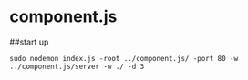 # component.js

##start up

`
  sudo nodemon index.js -root ../component.js/ -port 80 -w ../component.js/server -w ./ -d 3
`
